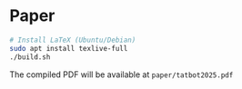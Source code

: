 # Paper

```bash
# Install LaTeX (Ubuntu/Debian)
sudo apt install texlive-full
./build.sh
```

The compiled PDF will be available at `paper/tatbot2025.pdf`